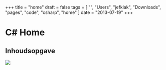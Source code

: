 +++
title = "home"
draft = false
tags = [
    "",
    "Users",
    "jefklak",
    "Downloads",
    "pages",
    "code",
    "csharp",
    "home"
]
date = "2013-07-19"
+++
# C# Home 

## Inhoudsopgave 

<img style='' src='/img/indexmenu>.|js navbar nocookie'>
